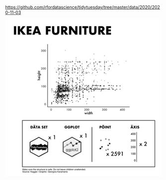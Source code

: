 https://github.com/rfordatascience/tidytuesday/tree/master/data/2020/2020-11-03

![](plots/ikea.png)
